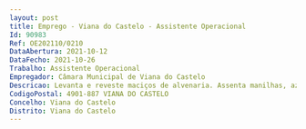 ```yaml
--- 
layout: post
title: Emprego - Viana do Castelo - Assistente Operacional
Id: 90983
Ref: OE202110/0210
DataAbertura: 2021-10-12
DataFecho: 2021-10-26
Trabalho: Assistente Operacional
Empregador: Câmara Municipal de Viana do Castelo
Descricao: Levanta e reveste maciços de alvenaria. Assenta manilhas, azulejos e ladrilhos e aplica camadas de argamassas de gesso em superfícies de edificações, para o que utiliza ferramentas manuais adequadas  executa as tarefas fundamentais de pedreiro, em geral so assentador de manilhas de grés e cimento, e do ladrilhador, monta bancas, sanitários, coberturas e telha e executa operações de caiação a pincel ou com outros dispositivos. Ocasionalmente pode exercer outras funções, procedimentos, tarefas ou atribuições que lhe são cometidas, por despachos ou por determinação superior.
CodigoPostal: 4901-887 VIANA DO CASTELO
Concelho: Viana do Castelo
Distrito: Viana do Castelo
--- 
```

